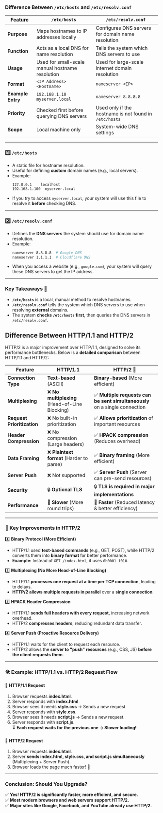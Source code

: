 ### **Difference Between `/etc/hosts` and `/etc/resolv.conf`**  

| Feature              | `/etc/hosts` | `/etc/resolv.conf` |
|----------------------|-------------|--------------------|
| **Purpose**         | Maps hostnames to IP addresses locally | Configures DNS servers for domain name resolution |
| **Function**        | Acts as a local DNS for name resolution | Tells the system which DNS servers to use |
| **Usage**           | Used for small-scale manual hostname resolution | Used for large-scale internet domain resolution |
| **Format**         | `<IP Address> <Hostname>` | `nameserver <IP>` |
| **Example Entry**   | `192.168.1.10 myserver.local` | `nameserver 8.8.8.8` |
| **Priority**       | Checked first before querying DNS servers | Used only if the hostname is not found in `/etc/hosts` |
| **Scope**          | Local machine only | System-wide DNS settings |

---

### **1️⃣ `/etc/hosts`**
- A static file for hostname resolution.
- Useful for defining **custom** domain names (e.g., local servers).
- Example:
  ```bash
  127.0.0.1    localhost
  192.168.1.100  myserver.local
  ```
- If you try to access `myserver.local`, your system will use this file to resolve it **before** checking DNS.

---

### **2️⃣ `/etc/resolv.conf`**
- Defines the **DNS servers** the system should use for domain name resolution.
- Example:
  ```bash
  nameserver 8.8.8.8  # Google DNS
  nameserver 1.1.1.1  # Cloudflare DNS
  ```
- When you access a website (e.g., `google.com`), your system will query these DNS servers to get the IP address.

---

### **Key Takeaways** 🚀
- **`/etc/hosts`** is a local, manual method to resolve hostnames.
- **`/etc/resolv.conf`** tells the system which DNS servers to use when resolving **external** domains.
- The system **checks `/etc/hosts` first**, then queries the DNS servers in `/etc/resolv.conf`.


## **Difference Between HTTP/1.1 and HTTP/2**  

HTTP/2 is a major improvement over HTTP/1.1, designed to solve its performance bottlenecks. Below is a **detailed comparison** between HTTP/1.1 and HTTP/2:

| Feature          | **HTTP/1.1**  | **HTTP/2** 🚀 |
|-----------------|--------------|--------------|
| **Connection Type** | **Text-based** (ASCII) | **Binary-based** (More efficient) |
| **Multiplexing** | ❌ **No multiplexing** (Head-of-Line Blocking) | ✅ **Multiple requests can be sent simultaneously** on a single connection |
| **Request Prioritization** | ❌ No built-in prioritization | ✅ **Allows prioritization** of important resources |
| **Header Compression** | ❌ No compression (Large headers) | ✅ **HPACK compression** (Reduces overhead) |
| **Data Framing** | ❌ **Plaintext format** (Harder to parse) | ✅ **Binary framing** (More efficient) |
| **Server Push** | ❌ Not supported | ✅ **Server Push** (Server can pre-send resources) |
| **Security** | 🔒 **Optional TLS** | 🔒 **TLS is required in major implementations** |
| **Performance** | 🚀 **Slower** (More round trips) | 🚀 **Faster** (Reduced latency & better efficiency) |

---

### **🔹 Key Improvements in HTTP/2**
1️⃣ **Binary Protocol (More Efficient)**  
   - HTTP/1.1 used **text-based commands** (e.g., GET, POST), while HTTP/2 converts them into **binary format** for better performance.  
   - **Example:** Instead of `GET /index.html`, it uses `0b0001 1010`.  

2️⃣ **Multiplexing (No More Head-of-Line Blocking)**  
   - HTTP/1.1 **processes one request at a time per TCP connection**, leading to delays.  
   - **HTTP/2 allows multiple requests in parallel** over a **single connection**.  

3️⃣ **HPACK Header Compression**  
   - HTTP/1.1 **sends full headers with every request**, increasing network overhead.  
   - HTTP/2 **compresses headers**, reducing redundant data transfer.  

4️⃣ **Server Push (Proactive Resource Delivery)**  
   - HTTP/1.1 waits for the client to request each resource.  
   - HTTP/2 allows the **server to "push" resources** (e.g., CSS, JS) **before the client requests them**.  

---

### **🛠 Example: HTTP/1.1 vs. HTTP/2 Request Flow**
#### **🔸 HTTP/1.1 Request**
1. Browser requests **index.html**.  
2. Server responds with **index.html**.  
3. Browser sees it needs **style.css** → Sends a new request.  
4. Server responds with **style.css**.  
5. Browser sees it needs **script.js** → Sends a new request.  
6. Server responds with **script.js**.  
⏳ **Each request waits for the previous one → Slower loading!**  

#### **🔹 HTTP/2 Request**
1. Browser requests **index.html**.  
2. Server **sends index.html, style.css, and script.js simultaneously** (Multiplexing + Server Push).  
3. Browser loads the page much faster! 🚀  

---

### **Conclusion: Should You Upgrade?**
✅ **Yes! HTTP/2 is significantly faster, more efficient, and secure.**  
✅ **Most modern browsers and web servers support HTTP/2.**  
✅ **Major sites like Google, Facebook, and YouTube already use HTTP/2.**  


